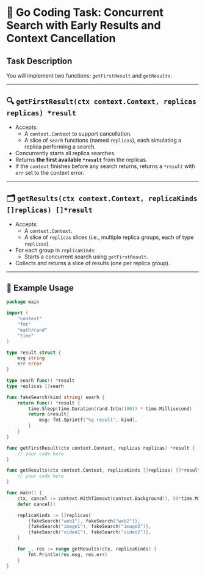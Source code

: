 # 🚀 Go Coding Task: Concurrent Search with Early Results and Context Cancellation

## Task Description

You will implement two functions: `getFirstResult` and `getResults`.

---

## 🔍 `getFirstResult(ctx context.Context, replicas replicas) *result`

- Accepts:
  - A `context.Context` to support cancellation.
  - A slice of `searh` functions (named `replicas`), each simulating a replica performing a search.
- Concurrently starts all replica searches.
- Returns **the first available `*result`** from the replicas.
- If the `context` finishes before any search returns, returns a `*result` with `err` set to the context error.

---

## 🗂️ `getResults(ctx context.Context, replicaKinds []replicas) []*result`

- Accepts:
  - A `context.Context`.
  - A slice of `replicas` slices (i.e., multiple replica groups, each of type `replicas`).
- For each group in `replicaKinds`:
  - Starts a concurrent search using `getFirstResult`.
- Collects and returns a slice of results (one per replica group).

---

## 🧩 Example Usage

```go
package main

import (
	"context"
	"fmt"
	"math/rand"
	"time"
)

type result struct {
	msg string
	err error
}

type searh func() *result
type replicas []searh

func fakeSearch(kind string) searh {
	return func() *result {
		time.Sleep(time.Duration(rand.Intn(100)) * time.Millisecond)
		return &result{
			msg: fmt.Sprintf("%q result", kind),
		}
	}
}

func getFirstResult(ctx context.Context, replicas replicas) *result {
	// your code here
}

func getResults(ctx context.Context, replicaKinds []replicas) []*result {
	// your code here
}

func main() {
	ctx, cancel := context.WithTimeout(context.Background(), 50*time.Millisecond)
	defer cancel()

	replicaKinds := []replicas{
		{fakeSearch("web1"), fakeSearch("web2")},
		{fakeSearch("image1"), fakeSearch("image2")},
		{fakeSearch("video1"), fakeSearch("video2")},
	}

	for _, res := range getResults(ctx, replicaKinds) {
		fmt.Println(res.msg, res.err)
	}
}
